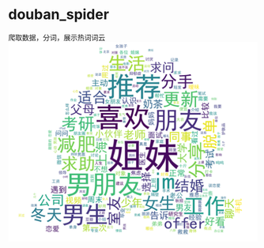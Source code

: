 # douban_spider
爬取数据，分词，展示热词词云
![image](https://github.com/13959582448/douban_spider/blob/master/1.png)
